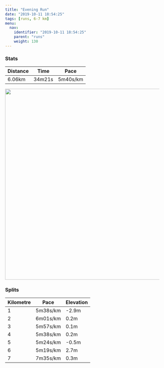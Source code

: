 ```yaml
---
title: "Evening Run"
date: "2019-10-11 18:54:25"
tags: [runs, 6-7 km]
menu:
  nav:
    identifier: "2019-10-11 18:54:25"
    parent: "runs"
    weight: 130
---
```


### Stats

| Distance | Time | Pace |
|----------|------|------|
|6.06km|34m21s|5m40s/km|

<img src='https://maps.googleapis.com/maps/api/staticmap?maptype=terrain&path=enc:cqjeIjyyLZbA\n@HX\r@j@r@^r@h@l@l@l@TXPIPQTBr@?NBj@d@r@fAr@nBZj@N`@Zj@^^t@bAd@j@f@p@N^XP~@rCTZ^fAbCtIbAxE~@nGp@vGT|AJfA\hCr@zG?j@SREC[aCDDDZL|@Fx@@x@A~@@f@LZHrAErBV~BA^YzFA|@?bBBdAC|@Kz@PNH^GbADjAMx@Cb@@\KdAK`@AT@LIb@a@`BQjB@~@I|A@d@ErA@XObDAxACbA@tDBjATdFDb@IYIu@KeCCuCEq@JyECuDLqAFqCN}@?o@Jy@@{@NkCNiA\e@Zs@HYFa@OkA@q@?OT_AOs@OYCc@@oBOgBAa@AsAB]AYXyADm@AyBG[@i@E]IqBOgAEmBGe@Ac@Ec@Mq@Jp@HdAH@NI?Ms@cG[_CGWSkBm@uDYcCEo@UcBUeA_A{Fe@eCWo@Kc@{@qC]oAuAqEGGG@MIWWOSWk@_@k@[[_AyAw@wAu@kCUg@S[USYMUAOBu@Eg@L_@[oB_Cu@gAg@gAq@sB&key=AIzaSyAfqMeaZ1CCJFGP5cWud__oZnT_Pybg-1M&size=800x800&scale=2&markers=color:yellow|label:S|53.47106,-2.26726&markers=color:green|label:F|53.47108000000001,-2.2672700000000012' width='625' />

### Splits

| Kilometre | Pace | Elevation |
|------|------|-----------|
|1|5m38s/km|-2.9m|
|2|6m01s/km|0.2m|
|3|5m57s/km|0.1m|
|4|5m38s/km|0.2m|
|5|5m24s/km|-0.5m|
|6|5m19s/km|2.7m|
|7|7m35s/km|0.3m|
